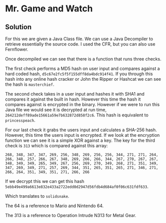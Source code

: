 # Mr. Game and Watch

## Solution

For this we are given a Java Class file.
We can use a Java Decompiler to retrieve essentially the source code.
I used the CFR, but you can also use Fernflower.

Once decompiled we can see that there is a function that runs three checks.

The first check performs a MD5 hash on user input and compares against a hard coded hash, `d5c67e2fc5f5f155dff8da4bdc914f41`.
If you through this hash into any online hash cracker or John the Ripper or Hashcat we can see the hash is `masterchief`.

The second check takes in a user input and hashes it with SHA1 and compares it against the built in hash.
However this time the hash it compares against is encrypted in the binary. However if we were to run this Java file we would see it is decrypted at run time, `264212deff89ade15661a59e7b632872d858f2c6`.
This hash is equivalent to `princesspeach`.

For our last check it grabs the users input and calculates a SHA-256 hash.
However, this time the users input is encrypted.
If we look at the encryption function we can see it is a simple XOR against a key.
The key for the third check is `313` which is compared against this array:

```268, 348, 347, 347, 269, 256, 348, 269, 256, 256, 344, 271, 271, 264, 266, 348, 257, 266, 267, 348, 269, 266, 266, 344, 267, 270, 267, 267, 348, 349, 349, 265, 349, 267, 256, 269, 270, 349, 268, 271, 351, 349, 347, 269, 349, 271, 257, 269, 344, 351, 265, 351, 265, 271, 346, 271, 266, 264, 351, 349, 351, 271, 266, 266 ```

If we decrypt this we can get this hash
`5ebb49e499a6613e832e433a2722edd0d2947d56fdb4d684af0f06c631fdf633`.

Which translates to `solidsnake`.

The 64 is a reference to Mario and Nintendo 64.

The 313 is a reference to Operation Intrude N313 for Metal Gear.
